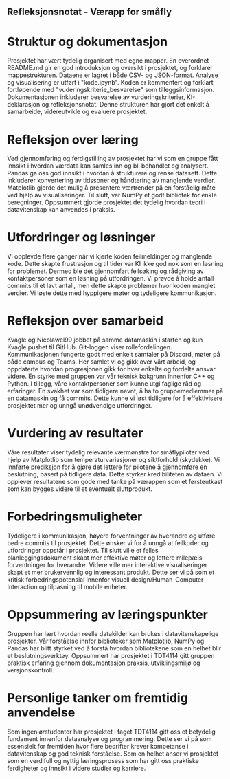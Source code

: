 ## Refleksjonsnotat - Værapp for småfly


# Struktur og dokumentasjon
Prosjektet har vært tydelig organisert med egne mapper. En overordnet README.md gir en god introduksjon og oversikt i prosjektet, og forklarer mappestrukturen. Dataene er lagret i både CSV- og JSON-format. Analyse og visualisering er utført i "kode.ipynb". Koden er kommentert og forklart fortløpende med "vuderingskriterie_besvarelse" som tilleggsinformasjon. Dokumentasjonen inkluderer besvarelse av vurderingskriterier, KI-deklarasjon og refleksjonsnotat. Denne strukturen har gjort det enkelt å samarbeide, videreutvikle og evaluere prosjektet.

# Refleksjon over læring
Ved gjennomføring og ferdigstilling av prosjektet har vi som en gruppe fått innsikt i hvordan værdata kan samles inn og bli behandlet og analysert. Pandas ga oss god innsikt i hvordan å strukturere og rense datasett. Dette inkluderer konvertering av tidssoner og håndtering av manglende verdier. Matplotlib gjorde det mulig å presentere værtrender på en forståelig måte ved hjelp av visualiseringer. Til slutt, var NumPy et godt bibliotek for enkle beregninger. Oppsummert gjorde prosjektet det tydelig hvordan teori i datavitenskap kan anvendes i praksis.

# Utfordringer og løsninger
Vi opplevde flere ganger når vi kjørte koden feilmeldinger og manglende kode. Dette skapte frustrasjon og til tider var KI ikke god nok som en løsning for problemet. Dermed ble det gjennomført feilsøking og rådgiving av kontaktpersoner som en løsning på utfordringen. Vi prøvde å holde antall commits til et lavt antall, men dette skapte problemer hvor koden manglet verdier. Vi løste dette med hyppigere møter og tydeligere kommunikasjon.

# Refleksjon over samarbeid
Kvagle og Nicolawel99 jobbet på samme datamaskin i starten og kun Kvagle pushet til GitHub. Git-loggen viser rollefordelingen. Kommunikasjonen fungerte godt med enkelt samtaler på Discord, møter på både campus og Teams. Her samlet vi og gikk over vårt arbeid, og oppdaterte hvordan progresjonen gikk for hver enkelte og fordelte ansvar videre. En styrke med gruppen var vår teknisk bakgrunn innenfor C++ og Python. I tillegg, våre kontaktpersoner som kunne utgi faglige råd og erfaringer. En svakhet var som tidligere nevnt, å ha to gruppemedlemmer på en datamaskin og få commits. Dette kunne vi løst tidligere for å effektivisere prosjektet mer og unngå unødvendige utfordringer.

# Vurdering av resultater
Våre resultater viser tydelig relevante værmønstre for småflypiloter ved hjelp av Matplotlib som temperaturvariasjoner og siktforhold (skydekke). Vi innførte prediksjon for å gjøre det lettere for pilotene å gjennomføre en beslutning, basert på tidligere data. Dette styrker kredibiliteten av dataen. Vi opplever resultatene som gode med tanke på værappen som et førsteutkast som kan bygges videre til et eventuelt sluttprodukt.

# Forbedringsmuligheter
Tydeligere i kommunikasjon, høyere forventninger av hverandre og utføre bedre commits til prosjektet. Dette ønsker vi for å unngå at feilkoder og utfordringer oppstår i prosjektet.  Til slutt ville et felles planleggingsdokument skapt mer effektive møter og lettere milepæls forventninger for hverandre. Videre ville mer interaktive visualiseringer skapt et mer brukervennlig og interessant produkt. Dette ser vi på som et kritisk forbedringspotensial innenfor visuell design/Human-Computer Interaction og tilpasning til mobile enheter.

# Oppsummering av læringspunkter
Gruppen har lært hvordan reelle datakilder kan brukes i datavitenskapelige prosjekter. Vår forståelse innfor biblioteker som Matplotlib, NumPy og Pandas har blitt styrket ved å forstå hvordan bibliotekene som en helhet blir et beslutningsverktøy. Oppsummert har prosjektet i TDT4114 gitt gruppen praktisk erfaring gjennom dokumentasjon praksis, utviklingsmiljø og versjonskontroll. 

# Personlige tanker om fremtidig anvendelse
Som ingeniørstudenter har prosjektet i faget TDT4114 gitt oss et betydelig fundament innenfor dataanalyse og programmering. Dette ser vi på som essensielt for fremtiden hvor flere bedrifter krever kompetanse i datavitenskap og god teknisk forståelse. Som en helhet anser vi prosjektet som en verdifull og nyttig læringsprosess som har gitt oss praktiske ferdigheter og innsikt i videre studier og karriere.